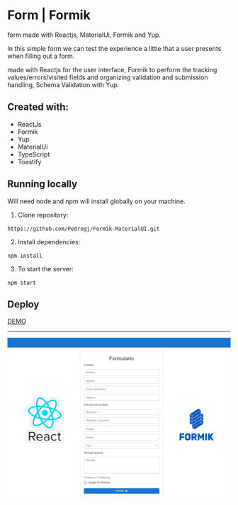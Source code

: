 # Form | Formik

form made with Reactjs, MaterialUi, Formik and Yup.

In this simple form we can test the experience a little
that a user presents when filling out a form.

made with Reactjs for the user interface, Formik to perform the
tracking values/errors/visited fields and organizing validation and submission handling, Schema Validation with Yup.

## Created with:

- ReactJs
- Formik
- Yup
- MaterialUi
- TypeScript
- Toastify

## Running locally

Will need node and npm will install globally on your machine.

1. Clone repository:

```bach
https://github.com/Pedrogj/Formik-MaterialUI.git
```

2. Install dependencies:

```bach
npm install
```

3. To start the server:

```bach
npm start
```

## Deploy

[DEMO](https://formik-react-mui.netlify.app/)

---

![](https://github.com/Pedrogj/Formik-MaterialUI/blob/main/src/img/img.jpg)

